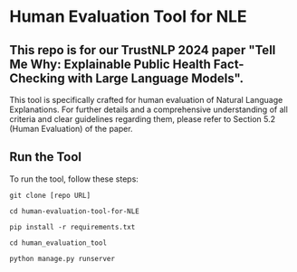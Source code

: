 # Human Evaluation Tool for NLE

## This repo is for our TrustNLP 2024 paper "Tell Me Why: Explainable Public Health Fact-Checking with Large Language Models".

This tool is specifically crafted for human evaluation of Natural Language Explanations. For further details and a comprehensive understanding of all criteria and clear guidelines regarding them, please refer to Section 5.2 (Human Evaluation) of the paper.

## Run the Tool

To run the tool, follow these steps:

```
git clone [repo URL]

cd human-evaluation-tool-for-NLE

pip install -r requirements.txt

cd human_evaluation_tool

python manage.py runserver
```
